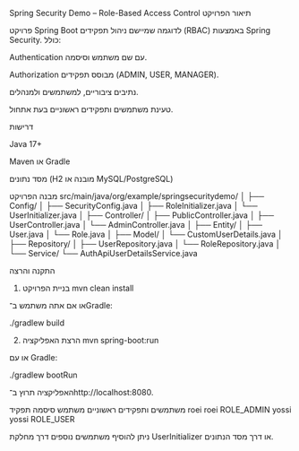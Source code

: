 Spring Security Demo – Role-Based Access Control
תיאור הפרויקט

פרויקט Spring Boot לדוגמה שמיישם ניהול תפקידים (RBAC) באמצעות Spring Security.
כולל:

Authentication עם שם משתמש וסיסמה.

Authorization מבוסס תפקידים (ADMIN, USER, MANAGER).

נתיבים ציבוריים, למשתמשים ולמנהלים.

טעינת משתמשים ותפקידים ראשוניים בעת אתחול.

דרישות

Java 17+

Maven או Gradle

מסד נתונים (H2 מובנה או MySQL/PostgreSQL)

מבנה הפרויקט
src/main/java/org/example/springsecuritydemo/
│
├── Config/
│   ├── SecurityConfig.java
│   ├── RoleInitializer.java
│   └── UserInitializer.java
│
├── Controller/
│   ├── PublicController.java
│   ├── UserController.java
│   └── AdminController.java
│
├── Entity/
│   ├── User.java
│   └── Role.java
│
├── Model/
│   └── CustomUserDetails.java
│
├── Repository/
│   ├── UserRepository.java
│   └── RoleRepository.java
│
└── Service/
    └── AuthApiUserDetailsService.java

התקנה והרצה
1. בניית הפרויקט
mvn clean install


או אם אתה משתמש ב־Gradle:

./gradlew build

2. הרצת האפליקציה
mvn spring-boot:run


או עם Gradle:

./gradlew bootRun


האפליקציה תרוץ ב־http://localhost:8080.

משתמשים ותפקידים ראשוניים
משתמש	סיסמה	תפקיד
roei	roei	ROLE_ADMIN
yossi	yossi	ROLE_USER

ניתן להוסיף משתמשים נוספים דרך מחלקת UserInitializer או דרך מסד הנתונים.
